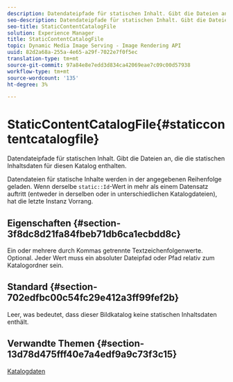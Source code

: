 ```yaml
---
description: Datendateipfade für statischen Inhalt. Gibt die Dateien an, die die statischen Inhaltsdaten für diesen Katalog enthalten.
seo-description: Datendateipfade für statischen Inhalt. Gibt die Dateien an, die die statischen Inhaltsdaten für diesen Katalog enthalten.
seo-title: StaticContentCatalogFile
solution: Experience Manager
title: StaticContentCatalogFile
topic: Dynamic Media Image Serving - Image Rendering API
uuid: 82d2a68a-255a-4e65-a29f-7022e7f0f5ec
translation-type: tm+mt
source-git-commit: 97a84e8e7edd3d834ca42069eae7c09c00d57938
workflow-type: tm+mt
source-wordcount: '135'
ht-degree: 3%

---
```



# StaticContentCatalogFile{#staticcontentcatalogfile}

Datendateipfade für statischen Inhalt. Gibt die Dateien an, die die statischen Inhaltsdaten für diesen Katalog enthalten.

Datendateien für statische Inhalte werden in der angegebenen Reihenfolge geladen. Wenn derselbe `static::Id`-Wert in mehr als einem Datensatz auftritt (entweder in derselben oder in unterschiedlichen Katalogdateien), hat die letzte Instanz Vorrang.

## Eigenschaften {#section-3f8dc8d21fa84fbeb71db6ca1ecbdd8c}

Ein oder mehrere durch Kommas getrennte Textzeichenfolgenwerte. Optional. Jeder Wert muss ein absoluter Dateipfad oder Pfad relativ zum Katalogordner sein.

## Standard {#section-702edfbc00c54fc29e412a3ff99fef2b}

Leer, was bedeutet, dass dieser Bildkatalog keine statischen Inhaltsdaten enthält.

## Verwandte Themen {#section-13d78d475fff40e7a4edf9a9c73f3c15}

[Katalogdaten](../../../../../is-api/image-catalog/image-serving-api-ref/c-image-catalog-reference/c-overview/c-catalog-data-fields/c-catalog-data-fields.md#concept-b19581028ec44f98b9f5943624403d29)
